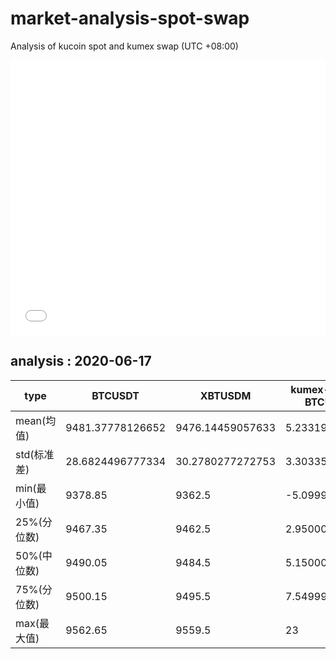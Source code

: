 # market-analysis-spot-swap
Analysis of kucoin spot and kumex swap (UTC +08:00)

<iframe width="100%" height="440" src="./data.html" frameborder="no" border="0" scrolling="no"></iframe>

## analysis : 2020-06-17

type | BTCUSDT | XBTUSDM | kumex-XBTUSDM-BTCUSDT_arb
---|---|---|---
mean(均值) | 9481.37778126652 | 9476.14459057633 | 5.23319068311035
std(标准差) | 28.6824496777334 | 30.2780277272753 | 3.30335267186761
min(最小值) | 9378.85 | 9362.5 | -5.09999999999854
25%(分位数) | 9467.35 | 9462.5 | 2.95000000000073
50%(中位数) | 9490.05 | 9484.5 | 5.15000000000146
75%(分位数) | 9500.15 | 9495.5 | 7.54999999999927
max(最大值) | 9562.65 | 9559.5 | 23
